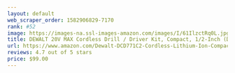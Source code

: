 ```yaml
---
layout: default 
﻿web_scraper_order: 1582906829-7170
rank: #52
image: https://images-na.ssl-images-amazon.com/images/I/61IlzctRq0L.jpg
title: DEWALT 20V MAX Cordless Drill / Driver Kit, Compact, 1/2-Inch (DCD771C2)
url: https://www.amazon.com/Dewalt-DCD771C2-Cordless-Lithium-Ion-Compact/dp/B00ET5VMTU/ref=zg_mw_hi_52?_encoding=UTF8&psc=1&refRID=DCHN01BKZ4RN4FT7PJ7H
reviews: 4.7 out of 5 stars
price: $99.00 
---
```

